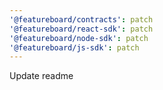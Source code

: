 ```yaml
---
'@featureboard/contracts': patch
'@featureboard/react-sdk': patch
'@featureboard/node-sdk': patch
'@featureboard/js-sdk': patch
---
```


Update readme
